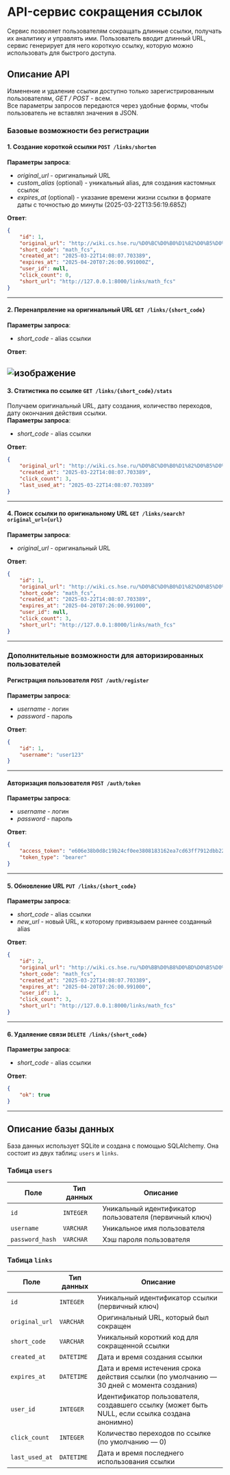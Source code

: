 # API-сервис сокращения ссылок
Сервис позволяет пользователям сокращать длинные ссылки, получать их аналитику и управлять ими. Пользователь вводит длинный URL, сервис генерирует для него короткую ссылку, которую можно использовать для быстрого доступа.


## Описание API
Изменение и удаление ссылки доступно только зарегистрированным пользователям, *GET / POST* - всем.  
Все параметры запросов передаются через удобные формы, чтобы пользователь не вставлял значения в JSON.


### Базовые возможности без регистрации
#### 1. Создание короткой ссылки `POST /links/shorten` 
**Параметры запроса**:  
* *original_url* - оригинальный URL
* *custom_alias* (optional) - уникальный alias, для создания кастомных ссылок
* *expires_at* (optional) - указание времени жизни ссылки в формате даты с точностью до минуты (2025-03-22T13:56:19.685Z)

**Ответ**:
```json
{
    "id": 1,
    "original_url": "http://wiki.cs.hse.ru/%D0%BC%D0%B0%D1%82%D0%B5%D0%BC%D0%B0%D1%82%D0%B8%D1%87%D0%B5%D1%81%D0%BA%D0%B8%D0%B9_%D0%B0%D0%BD%D0%B0%D0%BB%D0%B8%D0%B7_1_2024/25_(%D0%BF%D0%B8%D0%BB%D0%BE%D1%82%D0%BD%D1%8B%D0%B9_%D0%BF%D0%BE%D1%82%D0%BE%D0%BA)",
    "short_code": "math_fcs",
    "created_at": "2025-03-22T14:08:07.703389",
    "expires_at": "2025-04-20T07:26:00.991000Z",
    "user_id": null,
    "click_count": 0,
    "short_url": "http://127.0.0.1:8000/links/math_fcs"
}
```
---


#### 2. Перенапрвление на оригинальный URL `GET /links/{short_code}`
**Параметры запроса**:  
* *short_code* - alias ссылки

**Ответ**:

![изображение](https://github.com/user-attachments/assets/231259ae-f39f-4d61-ac91-701824949c1a)
---


#### 3. Статистика по ссылке `GET /links/{short_code}/stats`  
Получаем оригинальный URL, дату создания, количество переходов, дату окончания действия ссылки.  
**Параметры запроса**:  
* *short_code* - alias ссылки

**Ответ**:
```json
{
    "original_url": "http://wiki.cs.hse.ru/%D0%BC%D0%B0%D1%82%D0%B5%D0%BC%D0%B0%D1%82%D0%B8%D1%87%D0%B5%D1%81%D0%BA%D0%B8%D0%B9_%D0%B0%D0%BD%D0%B0%D0%BB%D0%B8%D0%B7_1_2024/25_(%D0%BF%D0%B8%D0%BB%D0%BE%D1%82%D0%BD%D1%8B%D0%B9_%D0%BF%D0%BE%D1%82%D0%BE%D0%BA)",
    "created_at": "2025-03-22T14:08:07.703389",
    "click_count": 3,
    "last_used_at": "2025-03-22T14:08:07.703389"
}
```
---


#### 4. Поиск ссылки по оригинальному URL `GET /links/search?original_url={url}`
**Параметры запроса**:
* *original_url* - оригинальный URL

**Ответ**:
```json
{
    "id": 1,
    "original_url": "http://wiki.cs.hse.ru/%D0%BC%D0%B0%D1%82%D0%B5%D0%BC%D0%B0%D1%82%D0%B8%D1%87%D0%B5%D1%81%D0%BA%D0%B8%D0%B9_%D0%B0%D0%BD%D0%B0%D0%BB%D0%B8%D0%B7_1_2024/25_(%D0%BF%D0%B8%D0%BB%D0%BE%D1%82%D0%BD%D1%8B%D0%B9_%D0%BF%D0%BE%D1%82%D0%BE%D0%BA)",
    "short_code": "math_fcs",
    "created_at": "2025-03-22T14:08:07.703389",
    "expires_at": "2025-04-20T07:26:00.991000",
    "user_id": null,
    "click_count": 3,
    "short_url": "http://127.0.0.1:8000/links/math_fcs"
}
```
---


### Дополнительные возможности для авторизированных пользователей
#### Регистрация пользователя `POST /auth/register`
**Параметры запроса**:
* *username* - логин
* *password* - пароль

**Ответ**:
```json
{
    "id": 1,
    "username": "user123"
}
```
---


#### Авторизация пользователя `POST /auth/token`
**Параметры запроса**:
* *username* - логин
* *password* - пароль

**Ответ**:
```json
{
    "access_token": "e606e38b0d8c19b24cf0ee3808183162ea7cd63ff7912dbb22b5e803286b4446",
    "token_type": "bearer"
}
```
---


#### 5. Обновление URL `PUT /links/{short_code}`  
**Параметры запроса**:
* *short_code* - alias ссылки
* *new_url* - новый URL, к которому привязываем раннее созданный alias

**Ответ**:
```json
{
    "id": 2,
    "original_url": "http://wiki.cs.hse.ru/%D0%BB%D0%B8%D0%BD%D0%B5%D0%B9%D0%BD%D0%B0%D1%8F_%D0%B0%D0%BB%D0%B3%D0%B5%D0%B1%D1%80%D0%B0_%D0%B8_%D0%B3%D0%B5%D0%BE%D0%BC%D0%B5%D1%82%D1%80%D0%B8%D1%8F_%D0%BD%D0%B0_%D0%BF%D0%BC%D0%B8_2024/2025_(%D0%BE%D1%81%D0%BD%D0%BE%D0%B2%D0%BD%D0%BE%D0%B9_%D0%BF%D0%BE%D1%82%D0%BE%D0%BA)",
    "short_code": "math_fcs",
    "created_at": "2025-03-22T14:08:07.703389",
    "expires_at": "2025-04-20T07:26:00.991000",
    "user_id": 1,
    "click_count": 3,
    "short_url": "http://127.0.0.1:8000/links/math_fcs"
}
```
---


#### 6. Удаляение связи `DELETE /links/{short_code}`  
**Параметры запроса**:
* *short_code* - alias ссылки

**Ответ**:  
```json
{
    "ok": true
}
```
---


## Описание базы данных
База данных использует SQLite и создана с помощью SQLAlchemy. Она состоит из двух таблиц: `users` и `links`.

### Табица `users`
|Поле|Тип данных|Описание|
|-------------------|-------------------|-------------------|
|`id`|`INTEGER`|Уникальный идентификатор пользователя (первичный ключ)|
|`username`|`VARCHAR`|Уникальное имя пользователя|
|`password_hash`|`VARCHAR`|Хэш пароля пользователя|



### Табица `links`
|Поле|Тип данных|Описание|
|-------------------|-------------------|-------------------|
|`id`|`INTEGER`|Уникальный идентификатор ссылки (первичный ключ)|
|`original_url`|`VARCHAR`|Оригинальный URL, который был сокращен|
|`short_code`|`VARCHAR`|Уникальный короткий код для сокращенной ссылки|
|`created_at`|`DATETIME`|Дата и время создания ссылки|
|`expires_at`|`DATETIME`|Дата и время истечения срока действия ссылки (по умолчанию — 30 дней с момента создания)|
|`user_id`|`INTEGER`|Идентификатор пользователя, создавшего ссылку (может быть NULL, если ссылка создана анонимно)|
|`click_count`|`INTEGER`|Количество переходов по ссылке (по умолчанию — 0)|
|`last_used_at`|`DATETIME`|Дата и время последнего использования ссылки|

